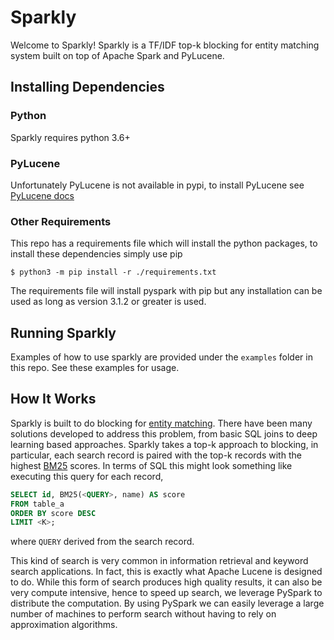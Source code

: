 # Sparkly

Welcome to Sparkly! Sparkly is a TF/IDF top-k blocking for entity matching system built on
top of Apache Spark and PyLucene. 

## Installing Dependencies 

### Python

Sparkly requires python 3.6+

### PyLucene 

Unfortunately PyLucene is not available in pypi, to install PyLucene see 
[PyLucene docs](https://lucene.apache.org/pylucene/install.html)

### Other Requirements

This repo has a requirements file which will install the python 
packages, to install these dependencies simply use pip

`$ python3 -m pip install -r ./requirements.txt`

The requirements file will install pyspark with pip but any installation can be used 
as long as version 3.1.2 or greater is used.

## Running Sparkly

Examples of how to use sparkly are provided under the `examples` folder 
in this repo. See these examples for usage.

## How It Works 

Sparkly is built to do blocking for [entity matching](https://en.wikipedia.org/wiki/Record_linkage).
There have been many solutions developed to address this problem, from basic SQL joins to deep learning based approaches. 
Sparkly takes a top-k approach to blocking, in particular, each search record is 
paired with the top-k records with the highest [BM25](https://en.wikipedia.org/wiki/Okapi_BM25) scores.
In terms of SQL this might look something like executing this query for each record,
```SQL 
SELECT id, BM25(<QUERY>, name) AS score 
FROM table_a 
ORDER BY score DESC
LIMIT <K>;
```

where `QUERY` derived from the search record. 

This kind of search is very common in information retrieval and keyword search applications. In fact, this is 
exactly what Apache Lucene is designed to do. While this form of search produces high quality results, it can also be very 
compute intensive, hence to speed up search, we leverage PySpark to distribute the computation. By using PySpark
we can easily leverage a large number of machines to perform search without having to rely on approximation algorithms.


